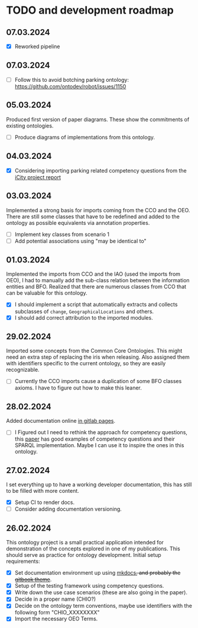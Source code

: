 # TODO and development roadmap

## 07.03.2024

- [X] Reworked pipeline

## 07.03.2024

- [ ] Follow this to avoid botching parking ontology: https://github.com/ontodev/robot/issues/1150

## 05.03.2024

Produced first version of paper diagrams. These show the commitments of
existing ontologies. 

- [ ] Produce diagrams of implementations from this ontology.

## 04.03.2024

- [X] Considering importing parking related competency questions from the [iCity
project
report](https://enterpriseintegrationlab.github.io/icity/iCityOntologyReport_1.2.pdf)

## 03.03.2024

Implemented a strong basis for imports coming from the CCO and the OEO. There
are still some classes that have to be redefined and added to the ontology as
possible equivalents via annotation properties.

  - [ ] Implement key classes from scenario 1
  - [ ] Add potential associations using "may be identical to"

## 01.03.2024

Implemented the imports from CCO and the IAO (used the imports from OEO), I had
to manually add the sub-class relation between the information entities and
BFO. Realized that there are numerous classes from CCO that can be valuable for
this ontology. 

 - [X] I should implement a script that automatically extracts and collects
   subclasses of `change`, `GeographicalLocations` and others.
 - [X] I should add correct attribution to the imported modules.

## 29.02.2024

Imported some concepts from the Common Core Ontologies. This might need an
extra step of replacing the iris when releasing. Also assigned them with
identifiers specific to the current ontology, so they are easily recognizable.

- [ ] Currently the CCO imports cause a duplication of some BFO classes axioms.
  I have to figure out how to make this leaner.

## 28.02.2024

Added documentation online [in gitlab
pages](https://ensym.pages.gitlab.dlr.de/lod/charging-ontology/). 

- [ ] I Figured out
I need to rethink the approach for competency questions, this
[paper](https://doi.org/10.1016/j.websem.2019.100534) has good examples of
competency questions and their SPARQL implementation. Maybe I can use it to
inspire the ones in this ontology.

## 27.02.2024

I set everything up to have a working developer documentation, this has still
to be filled with more content.

- [X] Setup CI to render docs.
- [ ] Consider adding documentation versioning.

## 26.02.2024

This ontology project is a small practical application intended for
demonstration of the concepts explored in one of my publications. This should
serve as practice for ontology development. Initial setup requirements:

- [X] Set documentation environment up using [mkdocs](https://www.mkdocs.org/)~~, and probably the [gitbook theme](https://gitlab.com/lramage/mkdocs-gitbook-theme)~~.
- [X] Setup of the testing framework using competency questions.
- [X] Write down the use case scenarios (these are also going in the paper).
- [X] Decide in a proper name (CHIO?)
- [X] Decide on the ontology term conventions, maybe use identifiers with the following form "CHIO_XXXXXXXX"
- [X] Import the necessary OEO Terms.
